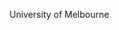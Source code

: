 [//]: # (Created by ./bin/manage_files.pl from ./species/Toxocara_canis/PRJNA248777/Toxocara_canis_PRJNA248777.summary.html on Thu Jun 11 13:46:09 2020)
University of Melbourne
